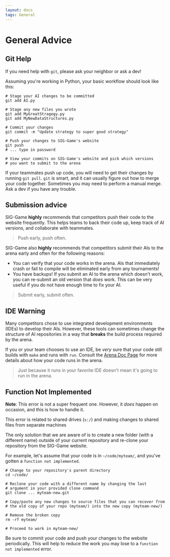 ```yaml
---
layout: docs
tags: General
---
```


# General Advice

## Git Help

If you need help with `git`, please ask your neighbor or ask a dev!

Assuming you're working in Python, your basic workflow should look
like this:

    # Stage your AI changes to be committed
    git add AI.py

    # Stage any new files you wrote
    git add MyGreatStragegy.py
    git add MyNewDataStructures.py

    # Commit your changes
    git commit -m "Update strategy to super good strategy"

    # Push your changes to SIG-Game's website
    git push
    # ... type in password

    # View your commits on SIG-Game's website and pick which versions
    # you want to submit to the arena

If your teammates push up code, you will need to get their changes by
running `git pull`. `git` is smart, and it can usually figure out how
to merge your code together. Sometimes you may need to perform a
manual merge. Ask a dev if you have any trouble.

## Submission advice

SIG-Game **highly** recommends that competitors push their code to the
website frequently. This helps teams to back their code up, keep track
of AI versions, and collaborate with teammates.

> Push early, push often.

SIG-Game also **highly** recommends that competitors submit their AIs
to the arena early and often for the following reasons:

* You can verify that your code works in the arena. AIs that
  immediately crash or fail to compile will be eliminated early from
  any tournaments!
* You have backups! If you submit an AI to the arena which doesn't
  work, you can re-submit an old version that *does* work. This can be
  very useful if you do not have enough time to fix your AI.

> Submit early, submit often.

## IDE Warning

Many competitors chose to use integrated development environments
(IDEs) to develop their AIs. However, these tools can sometimes change
the structure of AI repositories in a way that **breaks** the build
process required by the arena.

If you or your team chooses to use an IDE, be *very* sure that your
code still builds with `make` and runs with `run`. Consult the
[Arena Doc Page](/advice/arena/) for more details about how your
code runs in the arena.

> Just because it runs in your favorite IDE doesn't mean it's going to
> run in the arena.

## Function Not Implemented

**Note**: This error is not a super frequent one. However, it *does*
  happen on occasion, and this is how to handle it.

This error is related to shared drives (`s:/`) and making changes to
shared files from separate machines

The only solution that we are aware of is to create a new folder (with
a different name) outside of your current repository and re-clone your
repository from the SIG-Game website.

For example, let's assume that your code is in `~/code/myteam/`, and
you've gotten a `function not implemented`.

    # Change to your repository's parent directory
    cd ~/code/

    # Reclone your code with a different name by changing the last
    # argument in your provided clone command
    git clone ... myteam-new.git

    # Copy/paste any new changes to source files that you can recover from
    # the old copy of your repo (myteam/) into the new copy (myteam-new/)

    # Remove the broken copy
    rm -rf myteam/

    # Proceed to work in myteam-new/

Be sure to commit your code and push your changes to the website
periodically. This will help to reduce the work you may lose to a
`function not implemented` error.
